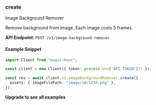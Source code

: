 
### create <a name="create"></a>
Image Background Remover

Remove background from image. Each image costs 5 frames.

**API Endpoint**: `POST /v1/image-background-remover`

#### Example Snippet

```typescript
import Client from "magic-hour";

const client = new Client({ token: process.env["API_TOKEN"]!! });

const res = await client.v1.imageBackgroundRemover.create({
  assets: { imageFilePath: "image/id/1234.png" },
});
```

**Upgrade to see all examples**
